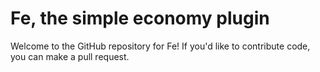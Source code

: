 Fe, the simple economy plugin
=============

Welcome to the GitHub repository for Fe! If you'd like to contribute code, you can make a pull request.